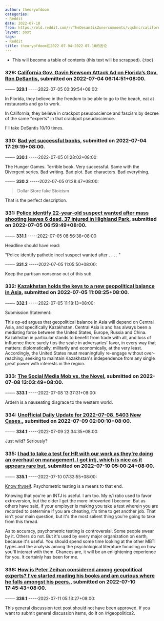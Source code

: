 ```yaml
---
author: theoryofdoom
categories:
- Reddit
date: 2022-07-10
from: https://old.reddit.com/r/TheDesantisZone/comments/vqshnc/california_gov_gavin_newsom_attack_ad_on_floridas/
layout: post
tags:
- Reddit
title: theoryofdoom在2022-07-04~2022-07-10的言论
---
```


* This will become a table of contents (this text will be scrapped).
{:toc}

### 329: [California Gov. Gavin Newsom Attack Ad on Florida’s Gov. Ron DeSantis](https://old.reddit.com/r/TheDesantisZone/comments/vqshnc/california_gov_gavin_newsom_attack_ad_on_floridas/), submitted on 2022-07-04 06:14:51+08:00.

----- __329.1__ -----2022-07-05 00:39:54+08:00:

In Florida, they believe in the freedom to be able to go to the beach, eat at restaurants and go to work.  

In California, they believe in crackpot pseudoscience and fascism by decree of the same "experts" in that crackpot pseudoscience.

I'll take DeSantis 10/10 times.

### 330: [Bad yet successful books](https://old.reddit.com/r/suggestmeabook/comments/vr3itl/bad_yet_successful_books/), submitted on 2022-07-04 17:29:19+08:00.

----- __330.1__ -----2022-07-05 01:28:02+08:00:

The Hunger Games.  Terrible book.  Very successful.  Same with the Divergent series.  Bad writing.  Bad plot.  Bad characters.  Bad everything.

----- __330.2__ -----2022-07-05 01:28:47+08:00:

> Dollar Store fake Stoicism

That is the perfect description.

### 331: [Police identify 22-year-old suspect wanted after mass shooting leaves 6 dead, 37 injured in Highland Park](https://old.reddit.com/r/crime/comments/vrjq8m/police_identify_22yearold_suspect_wanted_after/), submitted on 2022-07-05 06:59:49+08:00.

----- __331.1__ -----2022-07-05 08:56:38+08:00:

Headline should have read:

"Police identify pathetic incel suspect wanted after . . . . "

----- __331.2__ -----2022-07-05 11:05:50+08:00:

Keep the partisan nonsense out of this sub.

### 332: [Kazakhstan holds the keys to a new geopolitical balance in Asia](https://old.reddit.com/r/geopolitics/comments/vro6p0/kazakhstan_holds_the_keys_to_a_new_geopolitical/), submitted on 2022-07-05 11:08:25+08:00.

----- __332.1__ -----2022-07-05 11:18:13+08:00:

Submission Statement: 

This op-ed argues that geopolitical balance in Asia will depend on Central Asia, and specifically Kazakhstan.  Central Asia is and has always been a mediating force between the United States, Europe, Russia and China. Kazakhstan in particular stands to benefit from trade with all, and loss of influence there surely tips the scale in adversaries' favor, in every way that matters: diplomatically, militarily and economically, at the very least.  Accordingly, the United States must meaningfully re-engage without over-reaching; seeking to maintain Kazakhstan's independence from any single great power with interests in the region.

### 333: [The Social Media Mob vs. the Novel](https://old.reddit.com/r/politicalwarfare/comments/vu2ov1/the_social_media_mob_vs_the_novel/), submitted on 2022-07-08 13:03:49+08:00.

----- __333.1__ -----2022-07-08 13:37:31+08:00:

Ardern is a nauseating disgrace to the western world.

### 334: [Unofficial Daily Update for 2022-07-08. 5403 New Cases.](https://old.reddit.com/r/CoronavirusIllinois/comments/vugr5g/unofficial_daily_update_for_20220708_5403_new/), submitted on 2022-07-09 02:00:10+08:00.

----- __334.1__ -----2022-07-09 22:34:35+08:00:

Just wild?  Seriously?

### 335: [I had to take a test for HR with our work as they're doing an overhaul on management. I got intj, which is nice as it appears rare but](https://old.reddit.com/r/intj/comments/vvb1qv/i_had_to_take_a_test_for_hr_with_our_work_as/), submitted on 2022-07-10 05:00:24+08:00.

----- __335.1__ -----2022-07-10 07:33:55+08:00:

[Know thyself](https://www.youtube.com/watch?v=kl0rqoRbzzU&ab_channel=williamtruglio).  Psychometric testing is a means to that end. 

Knowing that you're an INTJ is useful.  I am too.  My e/i ratio used to favor extroversion, but the older I get the more introverted I become.  But as others have said, if your employer is making you take a test wherein you are recorded to determine if you are cheating, it's time to get another job.  That isn't your main question, but it's the most salient thing you're going to take from this thread.

As to accuracy, psychometric testing is controversial.  Some people swear by it.  Others do not.  But it's used by every major organization on earth, because it's useful.  You should spend some time looking at the other MBTI types and the analysis among the psychological literature focusing on how you'll interact with them.  Chances are, it will be an enlightening experience for you.  It certainly has been for me.

### 336: [How is Peter Zeihan considered among geopolitical experts? I've started reading his books and am curious where he falls amongst his peers.](https://old.reddit.com/r/geopolitics/comments/vvo3c0/how_is_peter_zeihan_considered_among_geopolitical/), submitted on 2022-07-10 17:45:43+08:00.

----- __336.1__ -----2022-07-11 05:13:27+08:00:

This general discussion text post should not have been approved. If you want to submit general discussion items, do it on /r/geopolitics2.

